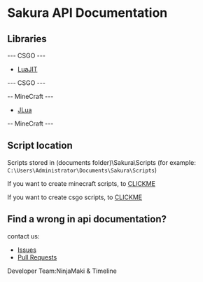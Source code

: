 # Sakura API Documentation

## Libraries

--- CSGO ---

- [LuaJIT](https://github.com/LuaJIT/LuaJIT)

--- CSGO ---

-- MineCraft ---

- [JLua](https://github.com/nirhal/JLua)

-- MineCraft ---

## Script location

Scripts stored in (documents folder)\Sakura\Scripts (for example: `C:\Users\Administrator\Documents\Sakura\Scripts`)

If you want to create minecraft scripts, to [CLICKME](https://github.com/hackersense/Sakura_API_Documentation/blob/main/MINECRAFT.md)

If you want to create csgo scripts, to [CLICKME](https://github.com/hackersense/Sakura_API_Documentation/blob/main/CSGO.md)

## Find a wrong in api documentation?

contact us:

- [Issues](https://github.com/hackersense/Sakura_API_Documentation/issues)
- [Pull Requests](https://github.com/hackersense/Sakura_API_Documentation/pulls)

Developer Team:NinjaMaki & Timeline
